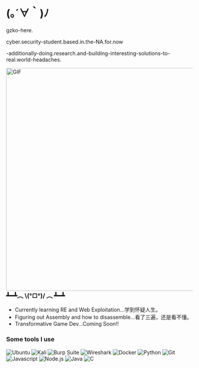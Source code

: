 <h1>  (｡´∀｀)ﾉ  </h1>

<p> gzko-here. </p>
<p> cyber.security-student.based.in.the-NA.for.now </p>
<p> -additionally-doing.research.and-building-interesting-solutions-to-real.world-headaches. </p>

<img align="right" width="300" style="width: 600px;" alt="GIF" src="https://media2.giphy.com/media/v1.Y2lkPTc5MGI3NjExM2UzbmlxeXoxNHdkZGF4MjE2N245aXZ4OWNranM3eTd4dmw2amFxOSZlcD12MV9pbnRlcm5hbF9naWZfYnlfaWQmY3Q9Zw/l3q2BAs9N0IItUKA0/giphy.gif"/>


<h3>  ┻━┻︵ \(°□°)/ ︵ ┻━┻  </h3>
<ul>
  <li>  Currently learning RE and Web Exploitation...学到怀疑人生。 </li>
  <li>  Figuring out Assembly and how to disassemble...看了三遍，还是看不懂。 </li>
  <li>  Transformative Game Dev...Coming Soon!!  </li>
</ul>


<!--
<h3>  ( º﹃º )  </h3>
<ul>
  <li><a href="URL"></a>blank</li>
  <li><a href="URL">blank</a></li>
  <li><a href="URL">blank</a></li>
  <li><a href="URL">blank</a></li>
  <li><a href="URL">blank</a></li>
  <li>🌌<a href="URL">blank</a></li>
</ul>
-->

<h3>Some tools I use</h3>
<p>

<img alt="Ubuntu" src="https://img.shields.io/badge/-Ubuntu-1a1a1a?style=flat-square&logo=Ubuntu&logoColor=green" /> 
<img alt="Kali" src="https://img.shields.io/badge/-Kali%20Linux-1a1a1a?style=flat-square&logo=Kali%20Linux&logoColor=green" />
<img alt="Burp Suite" src="https://img.shields.io/badge/-Burp%20Suite-1a1a1a?style=flat-square&logo=Burp%20Suite&logoColor=green" />
<img alt="Wireshark" src="https://img.shields.io/badge/-Wireshark-1a1a1a?style=flat-square&logo=Wireshark&logoColor=green" />

<img alt="Docker" src="https://img.shields.io/badge/-Docker-1a1a1a?style=flat-square&logo=docker&logoColor=green" /> 
<img alt="Python" src="https://img.shields.io/badge/-Python-1a1a1a?style=flat-square&logo=python&logoColor=green" /> 
<img alt="Git" src="https://img.shields.io/badge/-Git-1a1a1a?style=flat-square&logo=git&logoColor=green" /> 
<img alt="Javascript" src="https://img.shields.io/badge/-JavaScript-1a1a1a?style=flat-square&logo=javascript&logoColor=green" /> 
<img alt="Node.js" src="https://img.shields.io/badge/-Nodejs-1a1a1a?style=flat-square&logo=Node.js&logoColor=green" /> 
<img alt="Java" src="https://img.shields.io/badge/-Java-1a1a1a?style=flat-square&logo=openjdk&logoColor=green" /> 
<img alt="C" src="https://img.shields.io/badge/-language-1a1a1a?style=flat-square&logo=c&logoColor=green" /> 

 
</p>



<!--
#### Active Projects

| Project     | Status |
| ----------- | ----------- |
| Build a linux distro from scratch | In-Progress |
| Personal IDS  | Not Started |
-->

